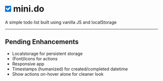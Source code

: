 
# ![logo](assets/images/todo-ico-20.png) mini.do
A simple todo list built using vanilla JS and localStorage


-----------


## Pending Enhancements
* Localstorage for persistent storage
* (Font)Icons for actions
* Responsive app
* Timestamps (humanized) for created/completed datetime
* Show actions on-hover alone for cleaner look


